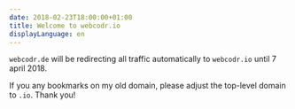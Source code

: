 ```yaml
---
date: 2018-02-23T18:00:00+01:00
title: Welcome to webcodr.io
displayLanguage: en
---
```

`webcodr.de` will be redirecting all traffic automatically to `webcodr.io` until 7 april 2018.

If you any bookmarks on my old domain, please adjust the top-level domain to `.io`. Thank you!
